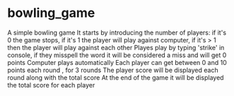 # bowling_game
A simple bowling game
It starts by introducing the number of players: if it's 0 the game stops, if it's 1 the player will play against computer, if it's > 1 then the player will play against each other
Playes play by typing 'strike' in console, if they misspell the word it will be considered a miss and will get 0 points
Computer plays automatically
Each player can get between 0 and 10 points each round , for 3 rounds
The player score will be displayed each round along with the total score
At the end of the game it will be displayed the total score for each player
